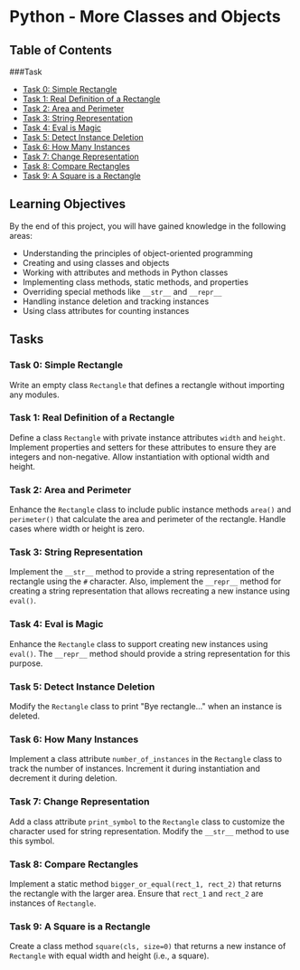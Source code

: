 # Python - More Classes and Objects

## Table of Contents
###Task
   - [Task 0: Simple Rectangle](#task-0-simple-rectangle)
   - [Task 1: Real Definition of a Rectangle](#task-1-real-definition-of-a-rectangle)
   - [Task 2: Area and Perimeter](#task-2-area-and-perimeter)
   - [Task 3: String Representation](#task-3-string-representation)
   - [Task 4: Eval is Magic](#task-4-eval-is-magic)
   - [Task 5: Detect Instance Deletion](#task-5-detect-instance-deletion)
   - [Task 6: How Many Instances](#task-6-how-many-instances)
   - [Task 7: Change Representation](#task-7-change-representation)
   - [Task 8: Compare Rectangles](#task-8-compare-rectangles)
   - [Task 9: A Square is a Rectangle](#task-9-a-square-is-a-rectangle)



## Learning Objectives
By the end of this project, you will have gained knowledge in the following areas:
- Understanding the principles of object-oriented programming
- Creating and using classes and objects
- Working with attributes and methods in Python classes
- Implementing class methods, static methods, and properties
- Overriding special methods like `__str__` and `__repr__`
- Handling instance deletion and tracking instances
- Using class attributes for counting instances


## Tasks
### Task 0: Simple Rectangle
Write an empty class `Rectangle` that defines a rectangle without importing any modules.

### Task 1: Real Definition of a Rectangle
Define a class `Rectangle` with private instance attributes `width` and `height`. Implement properties and setters for these attributes to ensure they are integers and non-negative. Allow instantiation with optional width and height.

### Task 2: Area and Perimeter
Enhance the `Rectangle` class to include public instance methods `area()` and `perimeter()` that calculate the area and perimeter of the rectangle. Handle cases where width or height is zero.

### Task 3: String Representation
Implement the `__str__` method to provide a string representation of the rectangle using the `#` character. Also, implement the `__repr__` method for creating a string representation that allows recreating a new instance using `eval()`.

### Task 4: Eval is Magic
Enhance the `Rectangle` class to support creating new instances using `eval()`. The `__repr__` method should provide a string representation for this purpose.

### Task 5: Detect Instance Deletion
Modify the `Rectangle` class to print "Bye rectangle..." when an instance is deleted.

### Task 6: How Many Instances
Implement a class attribute `number_of_instances` in the `Rectangle` class to track the number of instances. Increment it during instantiation and decrement it during deletion.

### Task 7: Change Representation
Add a class attribute `print_symbol` to the `Rectangle` class to customize the character used for string representation. Modify the `__str__` method to use this symbol.

### Task 8: Compare Rectangles
Implement a static method `bigger_or_equal(rect_1, rect_2)` that returns the rectangle with the larger area. Ensure that `rect_1` and `rect_2` are instances of `Rectangle`.

### Task 9: A Square is a Rectangle
Create a class method `square(cls, size=0)` that returns a new instance of `Rectangle` with equal width and height (i.e., a square).
